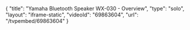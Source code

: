 {
    "title": "Yamaha Bluetooth Speaker WX-030 - Overview",
    "type": "solo",
    "layout": "iframe-static",
    "videoId": "69863604",
    "url": "\/tvpembed\/69863604"
}